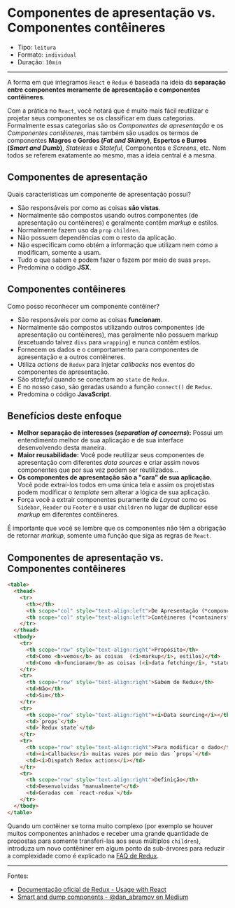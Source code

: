 # Componentes de apresentação vs. Componentes contêineres

* Tipo: `leitura`
* Formato: `individual`
* Duração: `10min`

***

A forma em que integramos `React` e `Redux` é baseada na ideia da **separação entre componentes meramente de apresentação e componentes contêineres**.

Com a prática no `React`, você notará que é muito mais fácil reutilizar e projetar seus componentes se os classificar em duas categorias. Formalmente essas categorias são os *Componentes de apresentação* e os *Componentes contêineres*, mas também são usados os termos de componentes **Magros e Gordos (*Fat and Skinny*)**, **Espertos e Burros (*Smart and Dumb*)**, *Stateless* e *Stateful*, Componentes e *Screens*, etc. Nem todos se referem exatamente ao mesmo, mas a ideia central é a mesma.

## Componentes de apresentação

Quais características um componente de apresentação possui?

* São responsáveis por como as coisas **são vistas**.
* Normalmente são compostos usando outros componentes (de apresentação ou contêineres) e geralmente contêm *markup* e estilos.
* Normalmente fazem uso da `prop` `children`.
* Não possuem dependências com o resto da aplicação.
* Não especificam como obtém a informação que utilizam nem como a modificam, somente a usam.
* Tudo o que sabem e podem fazer o fazem por meio de suas `props`.
* Predomina o código **JSX**.

## Componentes contêineres

Como posso reconhecer um componente contêiner?

* São responsáveis por como as coisas **funcionam**.
* Normalmente são compostos utilizando outros componentes (de apresentação ou contêineres), mas geralmente não possuem markup (excetuando talvez `divs` para `wrapping`) e nunca contêm estilos.
* Fornecem os dados e o comportamento para componentes de apresentação e a outros contêineres.
* Utiliza *actions* de `Redux` para injetar *callbacks* nos eventos do componentes de apresentação.
* São *stateful* quando se conectam ao `state` de `Redux`.
* E no nosso caso, são geradas usando a função `connect()` de `Redux`.
* Predomina o código **JavaScript**.

## Benefícios deste enfoque

* **Melhor separação de interesses (*separation of concerns*):** Possui um entendimento melhor de sua aplicação e de sua interface desenvolvendo desta maneira.
* **Maior reusabilidade:**  Você pode reutilizar seus componentes de apresentação com diferentes *data sources* e criar assim novos componentes que por sua vez podem ser reutilizados...
* **Os componentes de apresentação são a "cara" de sua aplicação.** Você pode extraí-los todos em uma única tela e assim os projetistas podem modificar o *template* sem alterar a lógica de sua aplicação.
* Força você a extrair componentes puramente de *Layout* como os `Sidebar`, `Header` ou `Footer` e a usar `children` no lugar de duplicar esse *markup* em diferentes contêineres.

É importante que você se lembre que os componentes não têm a obrigação de retornar *markup*, somente uma função que siga as regras de `React`.

## Componentes de apresentação vs. Componentes contêineres

```html
<table>
  <thead>
    <tr>
      <th></th>
      <th scope="col" style="text-align:left">De Apresentação (*components*)</th>
      <th scope="col" style="text-align:left">Contêineres (*containers*)</th>
    </tr>
  </thead>
  <tbody>
    <tr>
      <th scope="row" style="text-align:right">Propósito</th>
      <td>Como <b>vemos</b> as coisas  (<i>markup</i>, estilos)</td>
      <td>Como <b>funcionam</b> as coisas (<i>data fetching</i>, *state updates*)</td>
    </tr>
    <tr>
      <th scope="row" style="text-align:right">Sabem de Redux</th>
      <td>Não</th>
      <td>Sim</th>
    </tr>
    <tr>
      <th scope="row" style="text-align:right"><i>Data sourcing</i></th>
      <td>`props`</td>
      <td>`Redux state`</td>
    </tr>
    <tr>
      <th scope="row" style="text-align:right">Para modificar o dado</th>
      <td><i>Callbacks</i> muitas vezes por meio das `props`</td>
      <td><i>Dispatch Redux actions</i></td>
    </tr>
    <tr>
      <th scope="row" style="text-align:right">Definição</th>
      <td>Desenvolvidas "manualmente"</td>
      <td>Geradas com `react-redux`</td>
    </tr>
  </tbody>
</table>
```

Quando um contêiner se torna muito complexo (por exemplo se houver muitos componentes aninhados e receber uma grande quantidade de propostas para somente transferi-las aos seus múltiplos `children`), introduza um novo contêniner em algum ponto da sub-árvores para reduzir a complexidade como é explicado na [FAQ de Redux](http://redux.js.org/docs/faq/ReactRedux.html#react-multiple-components).

***

Fontes:

* [Documentação oficial de Redux - Usage with React](http://redux.js.org/docs/basics/UsageWithReact.html)
* [Smart and dump components - @dan_abramov en Medium](https://medium.com/@dan_abramov/smart-and-dumb-components-7ca2f9a7c7d0)
